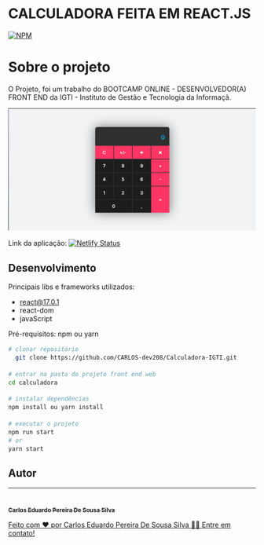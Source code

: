 
# CALCULADORA FEITA EM REACT.JS
[![NPM](https://img.shields.io/npm/l/react)](https://github.com/CARLOS-dev208/Calculadora-IGTI/blob/main/LICENSE) 

# Sobre o projeto
  O Projeto, foi um trabalho do BOOTCAMP ONLINE - DESENVOLVEDOR(A) FRONT END da IGTI - Instituto de Gestão e Tecnologia da Informaçã.

![Home](https://github.com/CARLOS-dev208/Calculadora-IGTI/blob/main/public/calculadora.png)

Link da aplicação:   [![Netlify Status](https://api.netlify.com/api/v1/badges/ab355f37-f82d-4242-aecf-24227e9b4029/deploy-status)](https://carlos-eduardo-calculadora.netlify.app)

## Desenvolvimento 
Principais libs e frameworks utilizados:

- react@17.0.1
- react-dom
- javaScript

Pré-requisitos: npm ou yarn

```bash
# clonar repositório
  git clone https://github.com/CARLOS-dev208/Calculadora-IGTI.git

# entrar na pasta do projeto front end web
cd calculadora

# instalar dependências
npm install ou yarn install

# executar o projeto
npm run start
# or
yarn start 
```

## Autor

---

<a href="https://www.robsonnatanael.com.br">
 <img style="border-radius: 50%;" src="https://avatars.githubusercontent.com/u/62676357?s=400&u=c2e61c42fe62850dd3cd4b7b06cd894097ccfc45&v=4" width="100px;" alt=""/>
 <br />
 <sub><b>Carlos Eduardo Pereira De Sousa Silva</b></sub>
  

Feito com ❤️ por Carlos Eduardo Pereira De Sousa Silva 👋🏽 Entre em contato!








